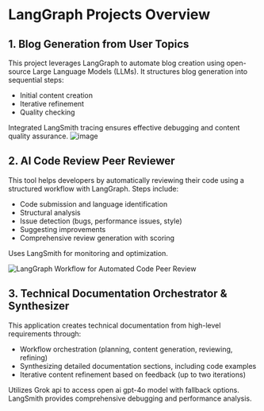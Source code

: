 # LangGraph Projects Overview

## 1. Blog Generation from User Topics
This project leverages LangGraph to automate blog creation using open-source Large Language Models (LLMs). It structures blog generation into sequential steps:
- Initial content creation
- Iterative refinement
- Quality checking

Integrated LangSmith tracing ensures effective debugging and content quality assurance.
![image](https://github.com/user-attachments/assets/c19ceebd-2de1-4d2e-b9a3-39d172bebdfe)

## 2. AI Code Review Peer Reviewer
This tool helps developers by automatically reviewing their code using a structured workflow with LangGraph. Steps include:
- Code submission and language identification
- Structural analysis
- Issue detection (bugs, performance issues, style)
- Suggesting improvements
- Comprehensive review generation with scoring

Uses LangSmith for monitoring and optimization.

![LangGraph Workflow for Automated Code Peer Review](code-review-workflow.png)

## 3. Technical Documentation Orchestrator & Synthesizer
This application creates technical documentation from high-level requirements through:
- Workflow orchestration (planning, content generation, reviewing, refining)
- Synthesizing detailed documentation sections, including code examples
- Iterative content refinement based on feedback (up to two iterations)

Utilizes Grok api to access open ai gpt-4o model with fallback options. LangSmith provides comprehensive debugging and performance analysis.

